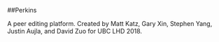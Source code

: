 ##Perkins

A peer editing platform. Created by Matt Katz, Gary Xin, Stephen Yang, Justin Aujla, and David Zuo for UBC LHD 2018.
